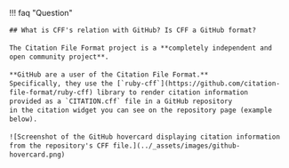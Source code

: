 !!! faq "Question"

    ## What is CFF's relation with GitHub? Is CFF a GitHub format?
    
    The Citation File Format project is a **completely independent and open community project**.

    **GitHub are a user of the Citation File Format.**
    Specifically, they use the [`ruby-cff`](https://github.com/citation-file-format/ruby-cff) library to render citation information
    provided as a `CITATION.cff` file in a GitHub repository
    in the citation widget you can see on the repository page (example below).

    ![Screenshot of the GitHub hovercard displaying citation information from the repository's CFF file.](../_assets/images/github-hovercard.png)